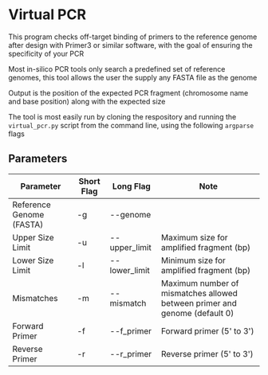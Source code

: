 # Virtual PCR

This program checks off-target binding of primers to the reference genome after design with Primer3 or similar software, with the goal of ensuring the specificity of your PCR

Most in-silico PCR tools only search a predefined set of reference genomes, this tool allows the user the supply any FASTA file as the genome

Output is the position of the expected PCR fragment (chromosome name and base position) along with the expected size

The tool is most easily run by cloning the respository and running the ```virtual_pcr.py``` script from the command line, using the following ```argparse``` flags

## Parameters

| Parameter                | Short Flag | Long Flag     | Note                                                                       |
|--------------------------|------------|---------------|----------------------------------------------------------------------------|
| Reference Genome (FASTA) | -g         | --genome      |                                                                            |
| Upper Size Limit         | -u         | --upper_limit | Maximum size for amplified fragment (bp)                                   |
| Lower Size Limit         | -l         | --lower_limit | Minimum size for amplified fragment (bp)                                   |
| Mismatches               | -m         | --mismatch    | Maximum number of mismatches allowed between primer and genome (default 0) |
| Forward Primer           | -f         | --f_primer    | Forward primer (5' to 3')                                                  |
| Reverse Primer           | -r         | --r_primer    | Reverse primer (5' to 3')                                                  |
